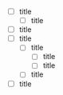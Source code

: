 - [ ] title
    - [ ] title
- [ ] title
- [ ] title
    - [ ] title
        - [ ] title
        - [ ] title
    - [ ] title
- [ ] title
